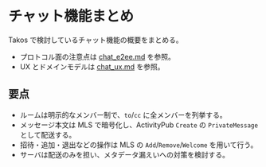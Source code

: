 # チャット機能まとめ

Takos で検討しているチャット機能の概要をまとめる。

- プロトコル面の注意点は [chat_e2ee.md](./chat_e2ee.md) を参照。
- UX とドメインモデルは [chat_ux.md](./chat_ux.md) を参照。

## 要点

- ルームは明示的なメンバー制で、`to`/`cc` に全メンバーを列挙する。
- メッセージ本文は MLS で暗号化し、ActivityPub `Create` の `PrivateMessage`
  として配送する。
- 招待・追加・退出などの操作は MLS の `Add`/`Remove`/`Welcome` を用いて行う。
- サーバは配送のみを担い、メタデータ漏えいへの対策を検討する。
